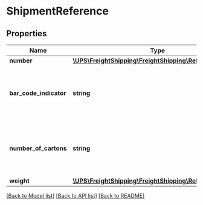 # ShipmentReference

## Properties
Name | Type | Description | Notes
------------ | ------------- | ------------- | -------------
**number** | [**\UPS\FreightShipping\FreightShipping\ReferenceNumber**](ReferenceNumber.md) |  | 
**bar_code_indicator** | **string** | The presence of the tag BarCodeIndicator indicates that the reference at index 1 is bar-coded. | [optional] 
**number_of_cartons** | **string** | Number of cartons attached to this reference. Strongly recommended for ground services. | [optional] 
**weight** | [**\UPS\FreightShipping\FreightShipping\ReferenceWeight**](ReferenceWeight.md) |  | [optional] 

[[Back to Model list]](../../README.md#documentation-for-models) [[Back to API list]](../../README.md#documentation-for-api-endpoints) [[Back to README]](../../README.md)

